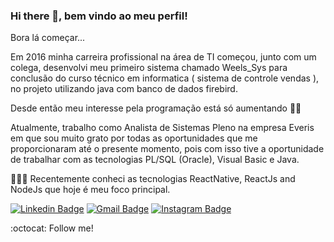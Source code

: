 ### Hi there 👋, bem vindo ao meu perfil! 

Bora lá começar...

Em 2016 minha carreira profissional na área de TI começou, junto com um colega, desenvolvi meu primeiro sistema chamado Weels_Sys para conclusão do curso técnico em informatica ( sistema de controle vendas ), no projeto utilizando java com banco de dados firebird.

Desde então meu interesse pela programação está só aumentando 🧑‍🚀

Atualmente, trabalho como Analista de Sistemas Pleno na empresa Everis em que sou muito grato por todas as oportunidades que me proporcionaram até o presente momento, pois com isso tive a oportunidade de trabalhar com as tecnologias PL/SQL (Oracle), Visual Basic e Java.

👨🏻‍💻 Recentemente conheci as tecnologias ReactNative, ReactJs and NodeJs que hoje é meu foco principal.


[![Linkedin Badge](https://img.shields.io/badge/linkedin-%230077B5.svg?&style=flat-square&logo=linkedin&logoColor=white)](https://www.linkedin.com/in/murylocesar/) [![Gmail Badge](https://img.shields.io/badge/-Mail-c14438?style=flat-square&logo=Gmail&logoColor=white&link=mailto:murylocesar2014@gmail.com)](mailto:murylocesar2014@gmail.com) [![Instagram Badge](https://img.shields.io/badge/instagram-%23E4405F.svg?&style=flat-square&logo=instagram&logoColor=white)](https://www.instagram.com/murylo.cesar/) 



:octocat: Follow me!


<!--
**murylocesar/murylocesar** is a ✨ _special_ ✨ repository because its `README.md` (this file) appears on your GitHub profile.

Here are some ideas to get you started:

- 🔭 I’m currently working on ...
- 🌱 I’m currently learning ...
- 👯 I’m looking to collaborate on ...
- 🤔 I’m looking for help with ...
- 💬 Ask me about ...
- 📫 How to reach me: ...
- 😄 Pronouns: ...
- ⚡ Fun fact: ...
-->
